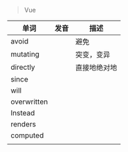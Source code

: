 > Vue

| 单词        | 发音 | 描述         |
| ----------- | ---- | ------------ |
| avoid       |      | 避免         |
| mutating    |      | 突变，变异   |
| directly    |      | 直接地绝对地 |
| since       |      |              |
| will        |      |              |
| overwritten |      |              |
| Instead     |      |              |
| renders     |      |              |
| computed    |      |              |
|             |      |              |

